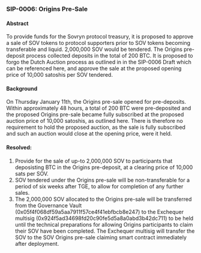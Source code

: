### SIP-0006: Origins Pre-Sale ###

#### Abstract ####
To provide funds for the Sovryn protocol treasury, it is proposed to approve a sale of SOV tokens to protocol supporters prior to SOV tokens becoming transferable and liquid. 2,000,000 SOV would be tendered. The Origins pre-deposit process collected deposits in the total of 200 BTC. It is proposed to forgo the Dutch Auction process as outlined in  in the SIP-0006 Draft which can be referenced here, and approve the sale at the proposed opening price of 10,000 satoshis per SOV tendered.   

#### Background ####
On Thursday January 11th, the Origins pre-sale opened for pre-deposits. Within approximately 48 hours, a total of 200 BTC were pre-deposited and the proposed Origins pre-sale became fully subscribed at the proposed auction price of 10,000 satoshis, as outlined here. There is therefore no requirement to hold the proposed auction, as the sale is fully subscribed and such an auction would close at the opening price, were it held.


#### Resolved: ####
1. Provide for the sale of up-to 2,000,000 SOV to participants that deposisting BTC in the Origins pre-deposit, at a clearing price of 10,000 sats per SOV.
2. SOV tendered under the Origins pre-sale will be non-transferable for a period of six weeks after TGE, to allow for completion of any further sales.
3. The 2,000,000 SOV allocated to the Origins pre-sale will be transferred from the Governance Vault (0x05f4f068df59a5aa7911f57ce4f41ebfbcb8e247) to the Exchequer multisig (0x924f5ad34698fd20c90fe5d5a8a0abd3b42dc711) to be held until the technical preparations for allowing Origins participants to claim their SOV have been completed. The Exchequer multisig will transfer the SOV to the SOV Origins pre-sale claiming smart contract immediately after deployment.
